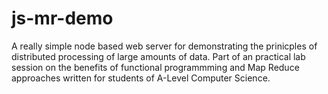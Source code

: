 # js-mr-demo

A really simple node based web server for demonstrating the prinicples of distributed processing of large amounts of data. Part of an practical lab session on the benefits of functional programmming and Map Reduce approaches written for students of A-Level Computer Science.